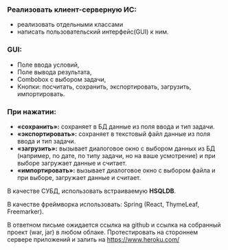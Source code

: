 ### Реализовать клиент-серверную ИС:
- реализовать отдельными классами 
- написать пользовательский интерфейс(GUI) к ним.

### GUI:
- Поле ввода условий,
- Поле вывода результата,
- Combobox с выбором задачи,
- Кнопки: посчитать, сохранить, экспортировать, загрузить, импортировать.

### При нажатии:
- <b>«сохранить»:</b> 		сохраняет в БД данные из поля ввода и тип задачи.
- <b>«экспортировать»:</b>	сохраняет в текстовый файл данные из поля ввода и тип задачи.
- <b>«загрузить»:</b> 		вызывает диалоговое окно с выбором данных из БД (например, по дате, по типу задачи, но на ваше усмотрение) и при выборе загружает данные и считает.
- <b>«импортировать»:</b> 	вызывает диалоговое окно с выбором файла и при выборе, загружает данные и считает.

В качестве СУБД, использовать встраиваемую <b>HSQLDB</b>.

В качестве фреймворка использовать: Spring (React, ThymeLeaf, Freemarker).

В ответном письме ожидается ссылка на github и ссылка на собранный проект (war, jar) в любом облаке.
Протестировать на стороннем сервере приложений и залить на https://www.heroku.com/